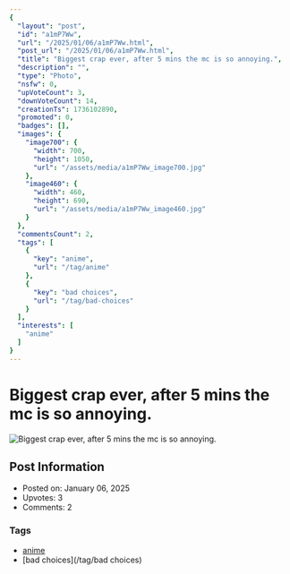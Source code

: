 ```yaml
---
{
  "layout": "post",
  "id": "a1mP7Ww",
  "url": "/2025/01/06/a1mP7Ww.html",
  "post_url": "/2025/01/06/a1mP7Ww.html",
  "title": "Biggest crap ever, after 5 mins the mc is so annoying.",
  "description": "",
  "type": "Photo",
  "nsfw": 0,
  "upVoteCount": 3,
  "downVoteCount": 14,
  "creationTs": 1736102890,
  "promoted": 0,
  "badges": [],
  "images": {
    "image700": {
      "width": 700,
      "height": 1050,
      "url": "/assets/media/a1mP7Ww_image700.jpg"
    },
    "image460": {
      "width": 460,
      "height": 690,
      "url": "/assets/media/a1mP7Ww_image460.jpg"
    }
  },
  "commentsCount": 2,
  "tags": [
    {
      "key": "anime",
      "url": "/tag/anime"
    },
    {
      "key": "bad choices",
      "url": "/tag/bad-choices"
    }
  ],
  "interests": [
    "anime"
  ]
}
---
```


# Biggest crap ever, after 5 mins the mc is so annoying.

![Biggest crap ever, after 5 mins the mc is so annoying.](/assets/media/a1mP7Ww_image700.jpg)

## Post Information

- Posted on: January 06, 2025
- Upvotes: 3
- Comments: 2

### Tags

- [anime](/tag/anime)
- [bad choices](/tag/bad choices)
